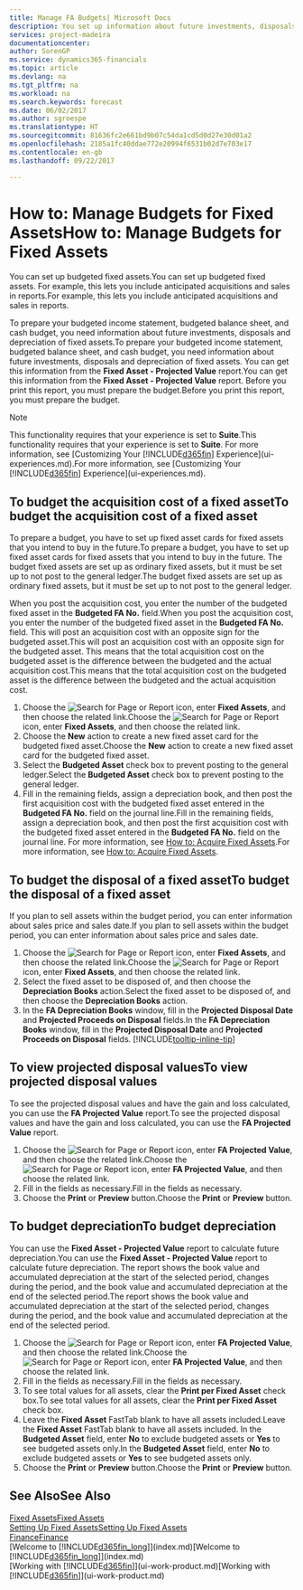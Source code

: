 ```yaml
---
title: Manage FA Budgets| Microsoft Docs
description: You set up information about future investments, disposals, and depreciation of fixed assets to help prepare budgets and forecasts.
services: project-madeira
documentationcenter: 
author: SorenGP
ms.service: dynamics365-financials
ms.topic: article
ms.devlang: na
ms.tgt_pltfrm: na
ms.workload: na
ms.search.keywords: forecast
ms.date: 06/02/2017
ms.author: sgroespe
ms.translationtype: HT
ms.sourcegitcommit: 81636fc2e661bd9b07c54da1cd5d0d27e30d01a2
ms.openlocfilehash: 2185a1fc40ddae772e20994f6531b02d7e703e17
ms.contentlocale: en-gb
ms.lasthandoff: 09/22/2017

---
```

# <a name="how-to-manage-budgets-for-fixed-assets"></a><span data-ttu-id="61f91-103">How to: Manage Budgets for Fixed Assets</span><span class="sxs-lookup"><span data-stu-id="61f91-103">How to: Manage Budgets for Fixed Assets</span></span>
<span data-ttu-id="61f91-104">You can set up budgeted fixed assets.</span><span class="sxs-lookup"><span data-stu-id="61f91-104">You can set up budgeted fixed assets.</span></span> <span data-ttu-id="61f91-105">For example, this lets you include anticipated acquisitions and sales in reports.</span><span class="sxs-lookup"><span data-stu-id="61f91-105">For example, this lets you include anticipated acquisitions and sales in reports.</span></span>  

<span data-ttu-id="61f91-106">To prepare your budgeted income statement, budgeted balance sheet, and cash budget, you need information about future investments, disposals and depreciation of fixed assets.</span><span class="sxs-lookup"><span data-stu-id="61f91-106">To prepare your budgeted income statement, budgeted balance sheet, and cash budget, you need information about future investments, disposals and depreciation of fixed assets.</span></span> <span data-ttu-id="61f91-107">You can get this information from the **Fixed Asset - Projected Value** report.</span><span class="sxs-lookup"><span data-stu-id="61f91-107">You can get this information from the **Fixed Asset - Projected Value** report.</span></span> <span data-ttu-id="61f91-108">Before you print this report, you must prepare the budget.</span><span class="sxs-lookup"><span data-stu-id="61f91-108">Before you print this report, you must prepare the budget.</span></span>  

> [!NOTE]  
>   <span data-ttu-id="61f91-109">This functionality requires that your experience is set to **Suite**.</span><span class="sxs-lookup"><span data-stu-id="61f91-109">This functionality requires that your experience is set to **Suite**.</span></span> <span data-ttu-id="61f91-110">For more information, see [Customizing Your [!INCLUDE[d365fin](includes/d365fin_md.md)] Experience](ui-experiences.md).</span><span class="sxs-lookup"><span data-stu-id="61f91-110">For more information, see [Customizing Your [!INCLUDE[d365fin](includes/d365fin_md.md)] Experience](ui-experiences.md).</span></span>

## <a name="to-budget-the-acquisition-cost-of-a-fixed-asset"></a><span data-ttu-id="61f91-111">To budget the acquisition cost of a fixed asset</span><span class="sxs-lookup"><span data-stu-id="61f91-111">To budget the acquisition cost of a fixed asset</span></span>
<span data-ttu-id="61f91-112">To prepare a budget, you have to set up fixed asset cards for fixed assets that you intend to buy in the future.</span><span class="sxs-lookup"><span data-stu-id="61f91-112">To prepare a budget, you have to set up fixed asset cards for fixed assets that you intend to buy in the future.</span></span> <span data-ttu-id="61f91-113">The budget fixed assets are set up as ordinary fixed assets, but it must be set up to not post to the general ledger.</span><span class="sxs-lookup"><span data-stu-id="61f91-113">The budget fixed assets are set up as ordinary fixed assets, but it must be set up to not post to the general ledger.</span></span>

<span data-ttu-id="61f91-114">When you post the acquisition cost, you enter the number of the budgeted fixed asset in the **Budgeted FA No.** field.</span><span class="sxs-lookup"><span data-stu-id="61f91-114">When you post the acquisition cost, you enter the number of the budgeted fixed asset in the **Budgeted FA No.** field.</span></span> <span data-ttu-id="61f91-115">This will post an acquisition cost with an opposite sign for the budgeted asset.</span><span class="sxs-lookup"><span data-stu-id="61f91-115">This will post an acquisition cost with an opposite sign for the budgeted asset.</span></span> <span data-ttu-id="61f91-116">This means that the total acquisition cost on the budgeted asset is the difference between the budgeted and the actual acquisition cost.</span><span class="sxs-lookup"><span data-stu-id="61f91-116">This means that the total acquisition cost on the budgeted asset is the difference between the budgeted and the actual acquisition cost.</span></span>

1. <span data-ttu-id="61f91-117">Choose the ![Search for Page or Report](media/ui-search/search_small.png "Search for Page or Report icon") icon, enter **Fixed Assets**, and then choose the related link.</span><span class="sxs-lookup"><span data-stu-id="61f91-117">Choose the ![Search for Page or Report](media/ui-search/search_small.png "Search for Page or Report icon") icon, enter **Fixed Assets**, and then choose the related link.</span></span>
2. <span data-ttu-id="61f91-118">Choose the **New** action to create a new fixed asset card for the budgeted fixed asset.</span><span class="sxs-lookup"><span data-stu-id="61f91-118">Choose the **New** action to create a new fixed asset card for the budgeted fixed asset.</span></span>
3. <span data-ttu-id="61f91-119">Select the **Budgeted Asset** check box to prevent posting to the general ledger.</span><span class="sxs-lookup"><span data-stu-id="61f91-119">Select the **Budgeted Asset** check box to prevent posting to the general ledger.</span></span>
4. <span data-ttu-id="61f91-120">Fill in the remaining fields, assign a depreciation book, and then post the first acquisition cost with the budgeted fixed asset entered in the **Budgeted FA No.** field on the journal line.</span><span class="sxs-lookup"><span data-stu-id="61f91-120">Fill in the remaining fields, assign a depreciation book, and then post the first acquisition cost with the budgeted fixed asset entered in the **Budgeted FA No.** field on the journal line.</span></span> <span data-ttu-id="61f91-121">For more information, see [How to: Acquire Fixed Assets](fa-how-acquire.md).</span><span class="sxs-lookup"><span data-stu-id="61f91-121">For more information, see [How to: Acquire Fixed Assets](fa-how-acquire.md).</span></span>

## <a name="to-budget-the-disposal-of-a-fixed-asset"></a><span data-ttu-id="61f91-122">To budget the disposal of a fixed asset</span><span class="sxs-lookup"><span data-stu-id="61f91-122">To budget the disposal of a fixed asset</span></span>
<span data-ttu-id="61f91-123">If you plan to sell assets within the budget period, you can enter information about sales price and sales date.</span><span class="sxs-lookup"><span data-stu-id="61f91-123">If you plan to sell assets within the budget period, you can enter information about sales price and sales date.</span></span>

1. <span data-ttu-id="61f91-124">Choose the ![Search for Page or Report](media/ui-search/search_small.png "Search for Page or Report icon") icon, enter **Fixed Assets**, and then choose the related link.</span><span class="sxs-lookup"><span data-stu-id="61f91-124">Choose the ![Search for Page or Report](media/ui-search/search_small.png "Search for Page or Report icon") icon, enter **Fixed Assets**, and then choose the related link.</span></span>
2. <span data-ttu-id="61f91-125">Select the fixed asset to be disposed of, and then choose the **Depreciation Books** action.</span><span class="sxs-lookup"><span data-stu-id="61f91-125">Select the fixed asset to be disposed of, and then choose the **Depreciation Books** action.</span></span>
3. <span data-ttu-id="61f91-126">In the **FA Depreciation Books** window, fill in the **Projected Disposal Date** and **Projected Proceeds on Disposal** fields.</span><span class="sxs-lookup"><span data-stu-id="61f91-126">In the **FA Depreciation Books** window, fill in the **Projected Disposal Date** and **Projected Proceeds on Disposal** fields.</span></span> [!INCLUDE[tooltip-inline-tip](includes/tooltip-inline-tip_md.md)]

## <a name="to-view-projected-disposal-values"></a><span data-ttu-id="61f91-127">To view projected disposal values</span><span class="sxs-lookup"><span data-stu-id="61f91-127">To view projected disposal values</span></span>
<span data-ttu-id="61f91-128">To see the projected disposal values and have the gain and loss calculated, you can use the **FA Projected Value** report.</span><span class="sxs-lookup"><span data-stu-id="61f91-128">To see the projected disposal values and have the gain and loss calculated, you can use the **FA Projected Value** report.</span></span>

1. <span data-ttu-id="61f91-129">Choose the ![Search for Page or Report](media/ui-search/search_small.png "Search for Page or Report icon") icon, enter **FA Projected Value**, and then choose the related link.</span><span class="sxs-lookup"><span data-stu-id="61f91-129">Choose the ![Search for Page or Report](media/ui-search/search_small.png "Search for Page or Report icon") icon, enter **FA Projected Value**, and then choose the related link.</span></span>
2. <span data-ttu-id="61f91-130">Fill in the fields as necessary.</span><span class="sxs-lookup"><span data-stu-id="61f91-130">Fill in the fields as necessary.</span></span>
3. <span data-ttu-id="61f91-131">Choose the **Print** or **Preview** button.</span><span class="sxs-lookup"><span data-stu-id="61f91-131">Choose the **Print** or **Preview** button.</span></span>

## <a name="to-budget-depreciation"></a><span data-ttu-id="61f91-132">To budget depreciation</span><span class="sxs-lookup"><span data-stu-id="61f91-132">To budget depreciation</span></span>
<span data-ttu-id="61f91-133">You can use the **Fixed Asset - Projected Value** report to calculate future depreciation.</span><span class="sxs-lookup"><span data-stu-id="61f91-133">You can use the **Fixed Asset - Projected Value** report to calculate future depreciation.</span></span> <span data-ttu-id="61f91-134">The report shows the book value and accumulated depreciation at the start of the selected period, changes during the period, and the book value and accumulated depreciation at the end of the selected period.</span><span class="sxs-lookup"><span data-stu-id="61f91-134">The report shows the book value and accumulated depreciation at the start of the selected period, changes during the period, and the book value and accumulated depreciation at the end of the selected period.</span></span>

1. <span data-ttu-id="61f91-135">Choose the ![Search for Page or Report](media/ui-search/search_small.png "Search for Page or Report icon") icon, enter **FA Projected Value**, and then choose the related link.</span><span class="sxs-lookup"><span data-stu-id="61f91-135">Choose the ![Search for Page or Report](media/ui-search/search_small.png "Search for Page or Report icon") icon, enter **FA Projected Value**, and then choose the related link.</span></span>
2. <span data-ttu-id="61f91-136">Fill in the fields as necessary.</span><span class="sxs-lookup"><span data-stu-id="61f91-136">Fill in the fields as necessary.</span></span>
3. <span data-ttu-id="61f91-137">To see total values for all assets, clear the **Print per Fixed Asset** check box.</span><span class="sxs-lookup"><span data-stu-id="61f91-137">To see total values for all assets, clear the **Print per Fixed Asset** check box.</span></span>
4. <span data-ttu-id="61f91-138">Leave the **Fixed Asset** FastTab blank to have all assets included.</span><span class="sxs-lookup"><span data-stu-id="61f91-138">Leave the **Fixed Asset** FastTab blank to have all assets included.</span></span> <span data-ttu-id="61f91-139">In the **Budgeted Asset** field, enter **No** to exclude budgeted assets or **Yes** to see budgeted assets only.</span><span class="sxs-lookup"><span data-stu-id="61f91-139">In the **Budgeted Asset** field, enter **No** to exclude budgeted assets or **Yes** to see budgeted assets only.</span></span>
5. <span data-ttu-id="61f91-140">Choose the **Print** or **Preview** button.</span><span class="sxs-lookup"><span data-stu-id="61f91-140">Choose the **Print** or **Preview** button.</span></span>

## <a name="see-also"></a><span data-ttu-id="61f91-141">See Also</span><span class="sxs-lookup"><span data-stu-id="61f91-141">See Also</span></span>
[<span data-ttu-id="61f91-142">Fixed Assets</span><span class="sxs-lookup"><span data-stu-id="61f91-142">Fixed Assets</span></span>](fa-manage.md)  
[<span data-ttu-id="61f91-143">Setting Up Fixed Assets</span><span class="sxs-lookup"><span data-stu-id="61f91-143">Setting Up Fixed Assets</span></span>](fa-setup.md)  
[<span data-ttu-id="61f91-144">Finance</span><span class="sxs-lookup"><span data-stu-id="61f91-144">Finance</span></span>](finance.md)  
<span data-ttu-id="61f91-145">[Welcome to [!INCLUDE[d365fin_long](includes/d365fin_long_md.md)]](index.md)</span><span class="sxs-lookup"><span data-stu-id="61f91-145">[Welcome to [!INCLUDE[d365fin_long](includes/d365fin_long_md.md)]](index.md)</span></span>  
<span data-ttu-id="61f91-146">[Working with [!INCLUDE[d365fin](includes/d365fin_md.md)]](ui-work-product.md)</span><span class="sxs-lookup"><span data-stu-id="61f91-146">[Working with [!INCLUDE[d365fin](includes/d365fin_md.md)]](ui-work-product.md)</span></span>

